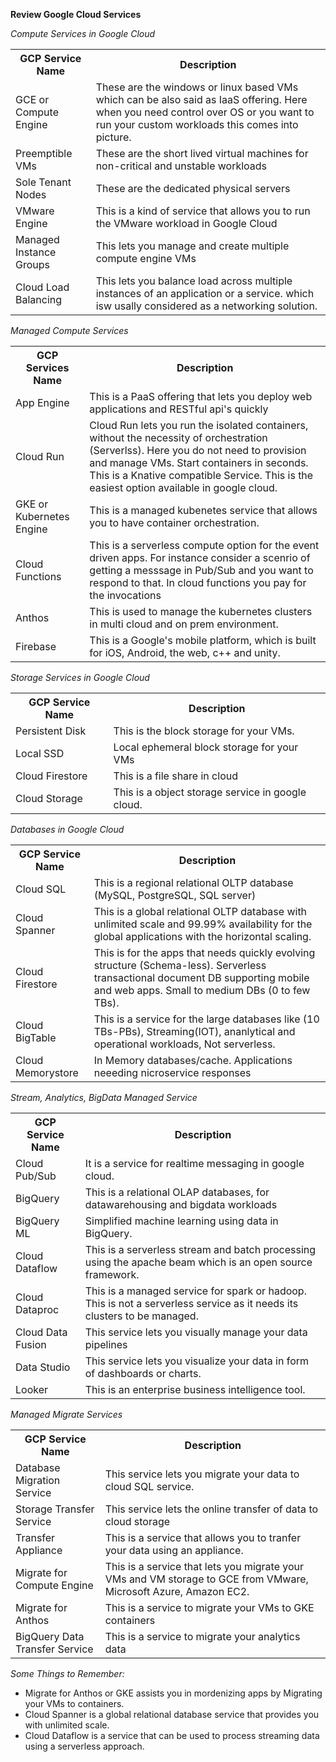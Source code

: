 **Review Google Cloud Services**

*Compute Services in Google Cloud*

<table>
<tr>
<th>GCP Service Name</th>
<th>Description</th>
</tr>
<tr>
<td>GCE or Compute Engine</td>
<td>These are the windows or linux based VMs which can be also said as IaaS offering. Here when you need control over OS or you want to run your custom workloads this comes into picture.</td>
</tr>
<tr>
<td>Preemptible VMs</td>
<td>These are the short lived virtual machines for non-critical and unstable workloads</td>
</tr>
<tr>
<td>Sole Tenant Nodes</td>
<td>These are the dedicated physical servers</td>
</tr>
<tr>
<td>VMware Engine</td>
<td>This is a kind of service that allows you to run the VMware workload in Google Cloud</td>
</tr>
<tr>
<td>Managed Instance Groups</td>
<td>This lets you manage and create multiple compute engine VMs</td>
</tr>
<tr>
<td>Cloud Load Balancing</td>
<td>This lets you balance load across multiple instances of an application or a service. which isw usally considered as a networking solution.</td>
</tr>
</table>

*Managed Compute Services*

<table>
<tr>
<th>GCP Services Name</th>
<th>Description</th>
</tr>
<tr>
<td>App Engine</td>
<td>This is a PaaS offering that lets you deploy web applications and RESTful api's quickly</td>
</tr>
<tr>
<td>Cloud Run</td>
<td>Cloud Run lets you run the isolated containers, without the necessity of orchestration (Serverlss). Here you do not need to provision and manage VMs. Start containers in seconds. This is a Knative compatible Service. This is the easiest option available in google cloud.</td>
</tr>
<tr>
<td>GKE or Kubernetes Engine</td>
<td>This is a managed kubenetes service that allows you to have container orchestration.</td>
</tr>
<tr>
<td>Cloud Functions</td>
<td>This is a serverless compute option for the event driven apps. For instance consider a scenrio of getting a messsage in Pub/Sub and you want to respond to that. In cloud functions you pay for the invocations</td>
</tr>
<tr>
<td>Anthos</td>
<td>This is used to manage the kubernetes clusters in multi cloud and on prem environment.</td>
</tr>
<tr>
<td>Firebase</td>
<td>This is a Google's mobile platform, which is built for iOS, Android, the web, c++ and unity.</td>
</tr>
</table>

*Storage Services in Google Cloud*

<table>
<tr>
<th>GCP Service Name</th>
<th>Description</th>
</tr>
<tr>
<td>Persistent Disk</td>
<td>This is the block storage for your VMs.</td>
</tr>
<tr>
<td>Local SSD</td>
<td>Local ephemeral block storage for your VMs</td>
</tr>
<tr>
<td>Cloud Firestore</td>
<td>This is a file share in cloud</td>
</tr>
<tr>
<td>Cloud Storage</td>
<td>This is a object storage service in google cloud.</td>
</tr>
</table>

*Databases in Google Cloud*

<table>
<tr>
<th>GCP Service Name</th>
<th>Description</th>
</tr>
<tr>
<td>Cloud SQL</td>
<td>This is a regional relational OLTP database (MySQL, PostgreSQL, SQL server)</td>
</tr>
<tr>
<td>Cloud Spanner</td>
<td>This is a global relational OLTP database with unlimited scale and 99.99% availability for the global applications with the horizontal scaling.</td>
</tr>
<tr>
<td>Cloud Firestore</td>
<td>This is for the apps that needs quickly evolving structure (Schema-less). Serverless transactional document DB supporting mobile and web apps. Small to medium DBs (0 to few TBs).</td>
</tr>
<tr>
<td>Cloud BigTable</td>
<td>This is a service for the large databases like (10 TBs-PBs), Streaming(IOT), ananlytical and operational workloads, Not serverless.</td>
</tr>
<tr>
<td>Cloud Memorystore</td>
<td>In Memory databases/cache. Applications neeeding nicroservice responses</td>
</tr>
</table>

*Stream, Analytics, BigData Managed Service*

<table>
<tr>
<th>GCP Service Name</th>
<th>Description</th>
</tr>
<tr>
<td>Cloud Pub/Sub</td>
<td>It is a service for realtime messaging in google cloud.</td>
</tr>
<tr>
<td>BigQuery</td>
<td>This is a relational OLAP databases, for datawarehousing and bigdata workloads</td>
</tr>
<tr>
<td>BigQuery ML</td>
<td>Simplified machine learning using data in BigQuery.</td>
</tr>
<tr>
<td>Cloud Dataflow</td>
<td>This is a serverless stream and batch processing using the apache beam which is an open source framework.</td>
</tr>
<tr>
<td>Cloud Dataproc</td>
<td>This is a managed service for spark or hadoop. This is not a serverless service as it needs its clusters to be managed.</td>
</tr>
<tr>
<td>Cloud Data Fusion</td>
<td>This service lets you visually manage your data pipelines</td>
</tr>
<tr>
<td>Data Studio</td>
<td>This service lets you visualize your data in form of dashboards or charts.</td>
</tr>
<tr>
<td>Looker</td>
<td>This is an enterprise business intelligence tool.</td>
</tr>
</table>

*Managed Migrate Services*

<table>
<tr>
<th>GCP Service Name</th>
<th>Description</th>
</tr>
<tr>
<td>Database Migration Service</td>
<td>This service lets you migrate your data to cloud SQL service.</td>
</tr>
<tr>
<td>Storage Transfer Service</td>
<td>This service lets the online transfer of data to cloud storage</td>
</tr>
<tr>
<td>Transfer Appliance</td>
<td>This is a service that allows you to tranfer your data using an appliance.</td>
</tr>
<tr>
<td>Migrate for Compute Engine</td>
<td>This is a service that lets you migrate your VMs and VM storage to GCE from VMware, Microsoft Azure, Amazon EC2.</td>
</tr>
<tr>
<td>Migrate for Anthos</td>
<td>This is a service to migrate your VMs to GKE containers</td>
</tr>
<tr>
<td>BigQuery Data Transfer Service</td>
<td>This is a service to migrate your analytics data</td>
</tr>
</table>

*Some Things to Remember:*

- Migrate for Anthos or GKE assists you in mordenizing apps by Migrating your VMs to containers.
- Cloud Spanner is a global relational database service that provides you with unlimited scale.
- Cloud Dataflow is a service that can be used to process streaming data using a serverless approach.